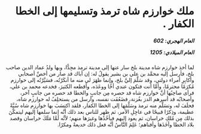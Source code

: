 <h1 dir="rtl">ملك خوارزم شاه ترمذ وتسليمها إلى الخطا الكفار .</h1>

<h5 dir="rtl">العام الهجري:  602

العام الميلادي: 1205

</h5>

<p dir="rtl">لما أخذ خوارزم شاه مدينة بلخ سار عنها إلى مدينة ترمذ مجِدًّا، وبها ولدُ عماد الدين صاحب بلخ، فأرسل إليه محمَّد بن علي بن بشير يقولُ له: إن أباك قد صار من أخصِّ أصحابي وأكابِرِ أمراء دولتي، وقد سَلَّمَ إليَّ بلخ، وإنما ظهَرَ لي منه ما أنكَرْتُه، فسَيَّرْتُه إلى خوارزم مُكرَمًا محترمًا، وأمَّا أنت فتكون عندي أخًا ووعَدَه، وأقطعه الكثيرَ، فخدعه محمد بن علي، فرأى صاحِبُها أنَّ خوارزم شاه قد حصره مِن جانبٍ والخطا قد حصره من جانبٍ آخر، وأصحابُه قد أسرهم الدز بغُزنة، فضَعُفَت نفسه، وأرسل من يستحلِفُ له خوارزم شاه، فحلَفَ له، وتسَلَّم منه ترمذ وسَلَّمَها إلى الخطا الكفار، فلقد اكتسَبَ بها خوارزم شاه سُبَّةً عظيمة، وذِكرًا قبيحًا في عاجِلِ الأمر، ثم ظهر للناس بعد ذلك أنَّه إنما سلمها إليهم ليتمكَّنَ بذلك مِن مُلكِ خراسان، ثم يعود إليهم فيأخُذُها وغيرَها منهم؛ لأنَّه لَمَّا مَلَكَ خراسان وقصد بلاد الخطا وأخَذَها وأفناهم؛ عَلِمَ النَّاسُ أنَّه فعل ذلك خديعةً ومكرًا.</p></br>
